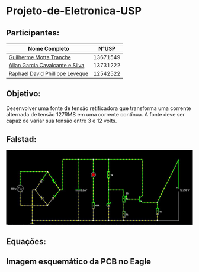 # Projeto-de-Eletronica-USP
## Participantes:
| **Nome Completo**              | **N°USP**|
|--------------------------------|----------|
| [Guilherme Motta Tranche](https://github.com/Tranche-001)               | 13671549 |
| [Allan Garcia Cavalcante e Silva](https://github.com/rinderomna)         | 13731222 | 
| [Raphael David Phillippe Levéque](https://github.com/raphaelleveque)| 12542522 |


## Objetivo:
Desenvolver uma fonte de tensão retificadora que transforma uma corrente alternada de tensão 127RMS em uma corrente contínua.
A fonte deve ser capaz de variar sua tensão entre 3 e 12 volts.

## Falstad:
![Diagrama da fonte no software Falstad](imagens/falstad.jpg "Diagrama da fonte no software Falstad")

## Equações:


## Imagem esquemático da PCB no Eagle


